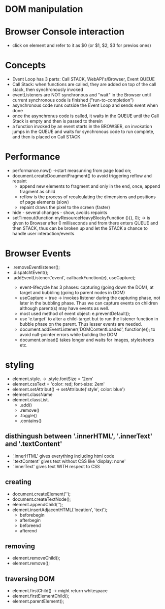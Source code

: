 # DOM manipulation

# Browser Console interaction
+ click on element and refer to it as $0 (or $1, $2, $3 for previos ones)



# Concepts
+ Event Loop has 3 parts: Call STACK, WebAPI's/Browser, Event QUEUE
+ Call Stack: when functions are called, they are added on top of the call stack, then synchronously invoked
+ eventListeners are NOT synchronous and "wait" in the Browser until current synchronous code is finished ("run-to-completion")
+ asynchronous code runs outside the Event Loop and sends event when done
+ once the asynchronus code is called, it waits in the QUEUE until the Call Stack is empty and then is passed to therein
+ a function invoked by an event starts in the BROWSER, on invokation jumps in the QUEUE and waits for synchronous code to run complete, and then is placed on Call STACK

# Performance
+ performance.now() ->start measunring from page load on; 
+ document.createDocumentFragment() to avoid triggering reflow and repaint
    - append new elements to fragment and only in the end, once, append fragment as child
    - reflow is the process of recalculating the dimensions and positions of page elements (slow)
    - repaint draws the pixel to the screen (faster)
+ hide - several changes - show, avoids repaints
+ setTimeout(function myResourceHeavyBlockyFunction (){}, 0); -> is given to Browser after 0 milliseconds and from there enters QUEUE and then STACK, thus can be broken up and let the STACK a chance to handle user interaction/events

# Browser Events
+ .removeEventlistener();
+ .dispatchtEvent();
+ <event-target>.addEventListener('event', callbackFunction(e), useCapture);
    - event-lifecycle has 3 phases: capturing (going down the DOM), at target and bubbling (going to parent nodes in DOM) 
    - useCapture = true -> invokes listener during the capturing phase, not later in the bubbling phase. Thus we can capture events on children although parent(s) may have events as well.
    - most used method of event object: e.preventDefault();
    - use 'e.target' to alter a child-target but to run the listener function in bubble phase on the parent. Thus lesser events are needed.
    - document.addEventListener('DOMContentLoaded', function(e)); to avoid null-pointer errors while building the DOM
    - document.onload() takes longer and waits for images, stylesheets etc. 


# styling
+ element.style.<prop> -> .style.fontSize = '2em'
+ element.cssText = 'color: red; font-size: 2em'
+ element.setAttribut() -> setAttribute('style', color: blue')
+ element.className
+ element.classList.
    - .add()
    - .remove()
    - .toggle()
    - .contains()

## disthingush between '.innerHTML', '.innerText' and '.textContent'
+ '.innerHTML' gives everything including html code
+ '.textContent' gives text without CSS like 'display: none'
+ '.innerText' gives text WITH respect to CSS

## creating
+ document.createElement('');
+ document.createTextNode();
+ element.appendChild('');
+ element.insertAdjacentHTML('location', 'text');
    - beforebegin
    - afterbegin
    - beforeend
    - afterend

## removing
+ element.removeChild();
+ element.remove();


## traversing DOM
+ element.firstChild() -> might return whitespace
+ element.firstElementChild();
+ element.parentElement();

